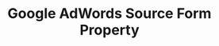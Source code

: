 ---
content-type: "api-form"
form-type: "source"
key: "source-form-properties-google-adwords-object"

title: "Google AdWords Source Form Property"
description: "{{ api.form-properties.source-forms.google-adwords.description }}"

object-attributes:
  - name: "frequency_in_minutes"
    type: "string"
    required: true
    description: |
      {{ connect.common.attributes.frequency | replace: "[INTEGRATION]","Google AdWords" }}

  - name: "anchor_time"
    type: "string"
    required: false
    description: |
      {{ connect.common.attributes.anchor-time }}

  - name: "start_date"
    type: "string"
    required: true
    description: |
      {{ connect.common.attributes.start-date | replace: "[INTEGRATION]","Google AdWords" }}

examples: 
  - code: |
      {  
       "type":"platform.adwords",
       "properties":{  
          "frequency_in_minutes":"30",
          "anchor_time":"",
          "start_date":"2018-01-10T00:00:00Z"
        }
      }
---